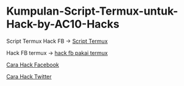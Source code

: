 # Kumpulan-Script-Termux-untuk-Hack-by-AC10-Hacks

Script Termux Hack FB -> <a href="https://www.ac10hacks.com/script-hack-fb-termux/">Script Termux</a>

Hack FB termux -> <a href="https://www.ac10hacks.com/hack-password-facebook-dengan-termux/">hack fb pakai termux</a>

<a href="https://www.ac10hacks.com/hack-facebook-tanpa-aplikasi/ ">Cara Hack Facebook</a>

<a href="https://www.ac10hacks.com/cara-hack-password-twitter/">Cara Hack Twitter</a>
